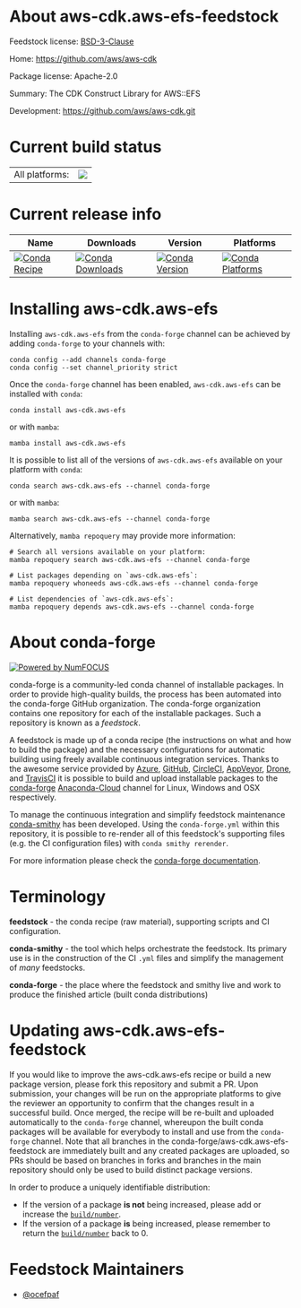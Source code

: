 About aws-cdk.aws-efs-feedstock
===============================

Feedstock license: [BSD-3-Clause](https://github.com/conda-forge/aws-cdk.aws-efs-feedstock/blob/main/LICENSE.txt)

Home: https://github.com/aws/aws-cdk

Package license: Apache-2.0

Summary: The CDK Construct Library for AWS::EFS

Development: https://github.com/aws/aws-cdk.git

Current build status
====================


<table><tr><td>All platforms:</td>
    <td>
      <a href="https://dev.azure.com/conda-forge/feedstock-builds/_build/latest?definitionId=19911&branchName=main">
        <img src="https://dev.azure.com/conda-forge/feedstock-builds/_apis/build/status/aws-cdk.aws-efs-feedstock?branchName=main">
      </a>
    </td>
  </tr>
</table>

Current release info
====================

| Name | Downloads | Version | Platforms |
| --- | --- | --- | --- |
| [![Conda Recipe](https://img.shields.io/badge/recipe-aws--cdk.aws--efs-green.svg)](https://anaconda.org/conda-forge/aws-cdk.aws-efs) | [![Conda Downloads](https://img.shields.io/conda/dn/conda-forge/aws-cdk.aws-efs.svg)](https://anaconda.org/conda-forge/aws-cdk.aws-efs) | [![Conda Version](https://img.shields.io/conda/vn/conda-forge/aws-cdk.aws-efs.svg)](https://anaconda.org/conda-forge/aws-cdk.aws-efs) | [![Conda Platforms](https://img.shields.io/conda/pn/conda-forge/aws-cdk.aws-efs.svg)](https://anaconda.org/conda-forge/aws-cdk.aws-efs) |

Installing aws-cdk.aws-efs
==========================

Installing `aws-cdk.aws-efs` from the `conda-forge` channel can be achieved by adding `conda-forge` to your channels with:

```
conda config --add channels conda-forge
conda config --set channel_priority strict
```

Once the `conda-forge` channel has been enabled, `aws-cdk.aws-efs` can be installed with `conda`:

```
conda install aws-cdk.aws-efs
```

or with `mamba`:

```
mamba install aws-cdk.aws-efs
```

It is possible to list all of the versions of `aws-cdk.aws-efs` available on your platform with `conda`:

```
conda search aws-cdk.aws-efs --channel conda-forge
```

or with `mamba`:

```
mamba search aws-cdk.aws-efs --channel conda-forge
```

Alternatively, `mamba repoquery` may provide more information:

```
# Search all versions available on your platform:
mamba repoquery search aws-cdk.aws-efs --channel conda-forge

# List packages depending on `aws-cdk.aws-efs`:
mamba repoquery whoneeds aws-cdk.aws-efs --channel conda-forge

# List dependencies of `aws-cdk.aws-efs`:
mamba repoquery depends aws-cdk.aws-efs --channel conda-forge
```


About conda-forge
=================

[![Powered by
NumFOCUS](https://img.shields.io/badge/powered%20by-NumFOCUS-orange.svg?style=flat&colorA=E1523D&colorB=007D8A)](https://numfocus.org)

conda-forge is a community-led conda channel of installable packages.
In order to provide high-quality builds, the process has been automated into the
conda-forge GitHub organization. The conda-forge organization contains one repository
for each of the installable packages. Such a repository is known as a *feedstock*.

A feedstock is made up of a conda recipe (the instructions on what and how to build
the package) and the necessary configurations for automatic building using freely
available continuous integration services. Thanks to the awesome service provided by
[Azure](https://azure.microsoft.com/en-us/services/devops/), [GitHub](https://github.com/),
[CircleCI](https://circleci.com/), [AppVeyor](https://www.appveyor.com/),
[Drone](https://cloud.drone.io/welcome), and [TravisCI](https://travis-ci.com/)
it is possible to build and upload installable packages to the
[conda-forge](https://anaconda.org/conda-forge) [Anaconda-Cloud](https://anaconda.org/)
channel for Linux, Windows and OSX respectively.

To manage the continuous integration and simplify feedstock maintenance
[conda-smithy](https://github.com/conda-forge/conda-smithy) has been developed.
Using the ``conda-forge.yml`` within this repository, it is possible to re-render all of
this feedstock's supporting files (e.g. the CI configuration files) with ``conda smithy rerender``.

For more information please check the [conda-forge documentation](https://conda-forge.org/docs/).

Terminology
===========

**feedstock** - the conda recipe (raw material), supporting scripts and CI configuration.

**conda-smithy** - the tool which helps orchestrate the feedstock.
                   Its primary use is in the construction of the CI ``.yml`` files
                   and simplify the management of *many* feedstocks.

**conda-forge** - the place where the feedstock and smithy live and work to
                  produce the finished article (built conda distributions)


Updating aws-cdk.aws-efs-feedstock
==================================

If you would like to improve the aws-cdk.aws-efs recipe or build a new
package version, please fork this repository and submit a PR. Upon submission,
your changes will be run on the appropriate platforms to give the reviewer an
opportunity to confirm that the changes result in a successful build. Once
merged, the recipe will be re-built and uploaded automatically to the
`conda-forge` channel, whereupon the built conda packages will be available for
everybody to install and use from the `conda-forge` channel.
Note that all branches in the conda-forge/aws-cdk.aws-efs-feedstock are
immediately built and any created packages are uploaded, so PRs should be based
on branches in forks and branches in the main repository should only be used to
build distinct package versions.

In order to produce a uniquely identifiable distribution:
 * If the version of a package **is not** being increased, please add or increase
   the [``build/number``](https://docs.conda.io/projects/conda-build/en/latest/resources/define-metadata.html#build-number-and-string).
 * If the version of a package **is** being increased, please remember to return
   the [``build/number``](https://docs.conda.io/projects/conda-build/en/latest/resources/define-metadata.html#build-number-and-string)
   back to 0.

Feedstock Maintainers
=====================

* [@ocefpaf](https://github.com/ocefpaf/)


